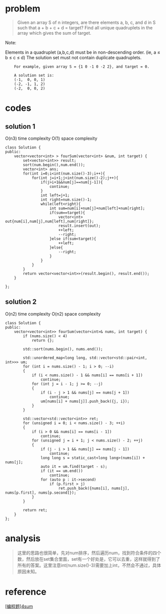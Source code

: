# problem
> Given an array S of n integers, are there elements a, b, c, and d in S such that a + b + c + d = target? Find all unique quadruplets in the array which gives the sum of target.

Note:

Elements in a quadruplet (a,b,c,d) must be in non-descending order. (ie, a ≤ b ≤ c ≤ d)
The solution set must not contain duplicate quadruplets.

```
    For example, given array S = {1 0 -1 0 -2 2}, and target = 0.

    A solution set is:
    (-1,  0, 0, 1)
    (-2, -1, 1, 2)
    (-2,  0, 0, 2)
```
# codes

## solution 1
O(n3) time complexity
O(1) space complexity
```
class Solution {
public:
    vector<vector<int> > fourSum(vector<int> &num, int target) {
        set<vector<int>> result;
        sort(num.begin(),num.end());
        vector<int> ans;
        for(int i=0;i<int(num.size()-3);i++){
            for(int j=i+1;j<int(num.size()-2);j++){
                if(j>i+1&&num[j]==num[j-1]){
                    continue;
                }
                int left=j+1;
                int right=num.size()-1;
                while(left<right){
                    int sum=num[i]+num[j]+num[left]+num[right];
                    if(sum==target){
                        vector<int> out{num[i],num[j],num[left],num[right]};
                        result.insert(out);
                        ++left;
                        --right;
                    }else if(sum<target){
                        ++left;
                    }else{
                        --right;
                    }
                }
            }
        }
        return vector<vector<int>>(result.begin(), result.end());
    }
    
};
```
## solution 2
O(n2) time complexity
O(n2) space complexity
```
class Solution {
public:
    vector<vector<int>> fourSum(vector<int>& nums, int target) {
        if (nums.size() < 4)
            return {};
        
        std::sort(nums.begin(), nums.end());

        std::unordered_map<long long, std::vector<std::pair<int, int>>> um;
        for (int i = nums.size() - 1; i > 0; --i)
        {
            if (i < nums.size() - 1 && nums[i] == nums[i + 1])
                continue;
            for (int j = i - 1; j >= 0; --j)
            {
                if (i - j > 1 && nums[j] == nums[j + 1])
                    continue;
                um[nums[i] + nums[j]].push_back({j, i});
            }
        }

        std::vector<std::vector<int>> ret;
        for (unsigned i = 0; i < nums.size() - 3; ++i)
        {
            if (i > 0 && nums[i] == nums[i - 1])
                continue;
            for (unsigned j = i + 1; j < nums.size() - 2; ++j)
            {
                if (j - i > 1 && nums[j] == nums[j - 1])
                    continue;
                long long s = static_cast<long long>(nums[i]) + nums[j];
                auto it = um.find(target - s);
                if (it == um.end())
                    continue;
                for (auto p : it->second)
                    if (p.first > j)
                        ret.push_back({nums[i], nums[j], nums[p.first], nums[p.second]});
            }
        }
        
        return ret;
    }
};
```

# analysis
>这里的思路也很简单，先对num排序，然后遍历num，找到符合条件的四个数，然后放在set集合里面，set有一个好处是，它可以去重，这样就得到了所有的答案。这里注意int(num.size()-3)需要加上int，不然会不通过，具体原因未知。

# reference
[[编程题]4sum][1]

[1]: https://www.nowcoder.com/questionTerminal/eb632e81417c4d5797cd712b82f7daa1